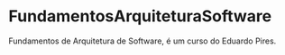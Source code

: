 # FundamentosArquiteturaSoftware
Fundamentos de Arquitetura de Software, é um curso do Eduardo Pires.

